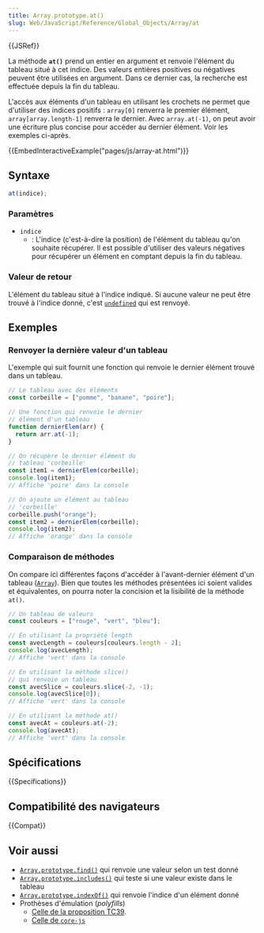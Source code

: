 ```yaml
---
title: Array.prototype.at()
slug: Web/JavaScript/Reference/Global_Objects/Array/at
---
```


{{JSRef}}

La méthode **`at()`** prend un entier en argument et renvoie l'élément du tableau situé à cet indice. Des valeurs entières positives ou négatives peuvent être utilisées en argument. Dans ce dernier cas, la recherche est effectuée depuis la fin du tableau.

L'accès aux éléments d'un tableau en utilisant les crochets ne permet que d'utiliser des indices positifs&nbsp;: `array[0]` renverra le premier élément, `array[array.length-1]` renverra le dernier. Avec `array.at(-1)`, on peut avoir une écriture plus concise pour accéder au dernier élément. Voir les exemples ci-après.

{{EmbedInteractiveExample("pages/js/array-at.html")}}

## Syntaxe

```js
at(indice);
```

### Paramètres

- `indice`
  - : L'indice (c'est-à-dire la position) de l'élément du tableau qu'on souhaite récupérer. Il est possible d'utiliser des valeurs négatives pour récupérer un élément en comptant depuis la fin du tableau.

### Valeur de retour

L'élément du tableau situé à l'indice indiqué. Si aucune valeur ne peut être trouvé à l'indice donné, c'est [`undefined`](/fr/docs/Web/JavaScript/Reference/Global_Objects/undefined) qui est renvoyé.

## Exemples

### Renvoyer la dernière valeur d'un tableau

L'exemple qui suit fournit une fonction qui renvoie le dernier élément trouvé dans un tableau.

```js
// Le tableau avec des éléments
const corbeille = ["pomme", "banane", "poire"];

// Une fonction qui renvoie le dernier
// élément d'un tableau
function dernierElem(arr) {
  return arr.at(-1);
}

// On récupère le dernier élément du
// tableau 'corbeille'
const item1 = dernierElem(corbeille);
console.log(item1);
// Affiche 'poire' dans la console

// On ajoute un élément au tableau
// 'corbeille'
corbeille.push("orange");
const item2 = dernierElem(corbeille);
console.log(item2);
// Affiche 'orange' dans la console
```

### Comparaison de méthodes

On compare ici différentes façons d'accéder à l'avant-dernier élément d'un tableau ([`Array`](/fr/docs/Web/JavaScript/Reference/Global_Objects/Array)). Bien que toutes les méthodes présentées ici soient valides et équivalentes, on pourra noter la concision et la lisibilité de la méthode `at()`.

```js
// Un tableau de valeurs
const couleurs = ["rouge", "vert", "bleu"];

// En utilisant la propriété length
const avecLength = couleurs[couleurs.length - 2];
console.log(avecLength);
// Affiche 'vert' dans la console

// En utilisant la méthode slice()
// qui renvoie un tableau
const avecSlice = couleurs.slice(-2, -1);
console.log(avecSlice[0]);
// Affiche 'vert' dans la console

// En utilisant la méthode at()
const avecAt = couleurs.at(-2);
console.log(avecAt);
// Affiche 'vert' dans la console
```

## Spécifications

{{Specifications}}

## Compatibilité des navigateurs

{{Compat}}

## Voir aussi

- [`Array.prototype.find()`](/fr/docs/Web/JavaScript/Reference/Global_Objects/Array/find) qui renvoie une valeur selon un test donné
- [`Array.prototype.includes()`](/fr/docs/Web/JavaScript/Reference/Global_Objects/Array/includes) qui teste si une valeur existe dans le tableau
- [`Array.prototype.indexOf()`](/fr/docs/Web/JavaScript/Reference/Global_Objects/Array/indexOf) qui renvoie l'indice d'un élément donné
- Prothèses d'émulation (<i lang="en">polyfills</i>)
  - [Celle de la proposition TC39](https://github.com/tc39/proposal-relative-indexing-method#polyfill).
  - [Celle de `core-js`](https://github.com/zloirock/core-js#relative-indexing-method)

